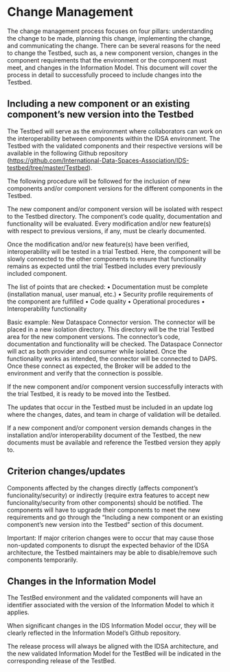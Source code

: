 # Change Management

The change management process focuses on four pillars: understanding the change to be made, planning this change, implementing the change, and communicating the change. There can be several reasons for the need to change the Testbed, such as, a new component version, changes in the component requirements that the environment or the component must meet, and changes in the Information Model. This document will cover the process in detail to successfully proceed to include changes into the Testbed.

## Including a new component or an existing component’s new version into the Testbed

The Testbed will serve as the environment where collaborators can work on the interoperability between components within the IDSA environment. The Testbed with the validated components and their respective versions will be available in the following Github repository (https://github.com/International-Data-Spaces-Association/IDS-testbed/tree/master/Testbed).

The following procedure will be followed for the inclusion of new components and/or component versions for the different components in the Testbed.

The new component and/or component version will be isolated with respect to the Testbed directory. The component’s code quality, documentation and functionality will be evaluated. Every modification and/or new feature(s) with respect to previous versions, if any, must be clearly documented.

Once the modification and/or new feature(s) have been verified, interoperability will be tested in a trial Testbed. Here, the component will be slowly connected to the other components to ensure that functionality remains as expected until the trial Testbed includes every previously included component. 

The list of points that are checked:
•	Documentation must be complete (installation manual, user manual, etc.)
•	Security profile requirements of the component are fulfilled
•	Code quality
•	Operational procedures
•	Interoperability functionality

Basic example: New Dataspace Connector version. The connector will be placed in a new isolation directory. This directory will be the trial Testbed area for the new component versions. The connector’s code, documentation and functionality will be checked. The Dataspace Connector will act as both provider and consumer while isolated. Once the functionality works as intended, the connector will be connected to DAPS. Once these connect as expected, the Broker will be added to the environment and verify that the connection is possible.

If the new component and/or component version successfully interacts with the trial Testbed, it is ready to be moved into the Testbed.

The updates that occur in the Testbed must be included in an update log where the changes, dates, and team in charge of validation will be detailed.

If a new component and/or component version demands changes in the installation and/or interoperability document of the Testbed, the new documents must be available and reference the Testbed version they apply to.

## Criterion changes/updates

Components affected by the changes directly (affects component’s funcionality/security) or indirectly (require extra features to accept new funcionality/security from other components) should be notified. The components will have to upgrade their components to meet the new requirements and go through the “Including a new component or an existing component’s new version into the Testbed” section of this document.

Important: If major criterion changes were to occur that may cause those non-updated components to disrupt the expected behavior of the IDSA architecture, the Testbed maintainers may be able to disable/remove such components temporarily.

## Changes in the Information Model

The TestBed environment and the validated components will have an identifier associated with the version of the Information Model to which it applies.

When significant changes in the IDS Information Model occur, they will be clearly reflected in the Information Model’s Github repository.  

The release process will always be aligned with the IDSA architecture, and the new validated Information Model for the TestBed will be indicated in the corresponding release of the TestBed.
